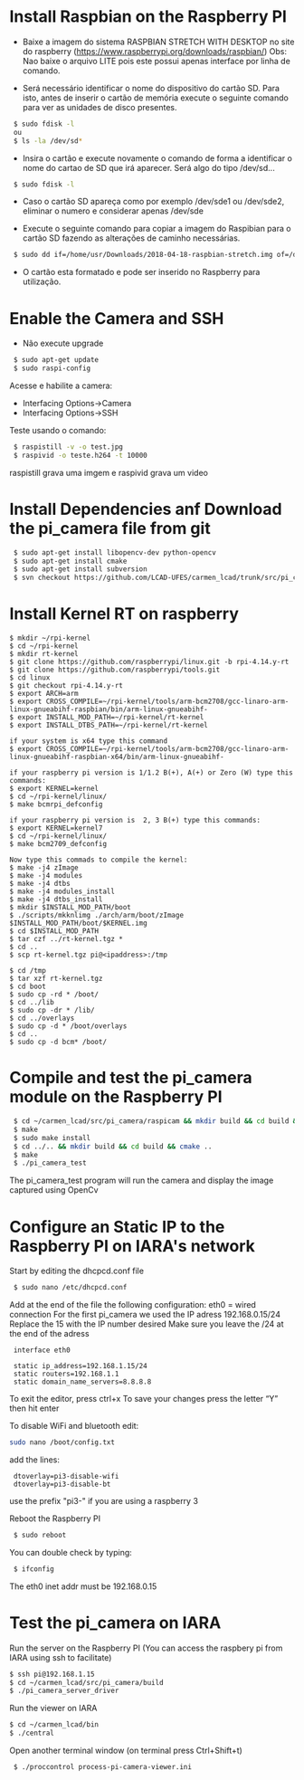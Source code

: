 # Install Raspbian on the Raspberry PI

- Baixe a imagem do sistema RASPBIAN STRETCH WITH DESKTOP no site do raspberry (https://www.raspberrypi.org/downloads/raspbian/)
Obs: Nao baixe o arquivo LITE pois este possui apenas interface por linha de comando.

- Será necessário identificar o nome do dispositivo do cartão SD. Para isto, antes de inserir o cartão de memória execute o seguinte comando para ver as unidades de disco presentes.

```bash
 $ sudo fdisk -l
 ou
 $ ls -la /dev/sd*
```
- Insira o cartão e execute novamente o comando de forma a identificar o nome do cartao de SD que irá aparecer. Será algo do tipo /dev/sd...

```bash
 $ sudo fdisk -l
```

- Caso o cartão SD apareça como por exemplo /dev/sde1 ou /dev/sde2, eliminar o numero e considerar apenas /dev/sde 

- Execute o seguinte comando para copiar a imagem do Raspibian para o cartão SD fazendo as alterações de caminho necessárias.

```bash
 $ sudo dd if=/home/usr/Downloads/2018-04-18-raspbian-stretch.img of=/dev/sd...
```

- O cartão esta formatado e pode ser inserido no Raspberry para utilização.


# Enable the Camera and SSH

- Não execute upgrade

```bash
 $ sudo apt-get update
 $ sudo raspi-config
```
 Acesse e habilite a camera:
 
 - Interfacing Options->Camera
 - Interfacing Options->SSH

Teste usando o comando: 

```bash
 $ raspistill -v -o test.jpg
 $ raspivid -o teste.h264 -t 10000
```
raspistill grava uma imgem e raspivid grava um video

# Install Dependencies anf Download the pi_camera file from git

```bash
 $ sudo apt-get install libopencv-dev python-opencv
 $ sudo apt-get install cmake
 $ sudo apt-get install subversion
 $ svn checkout https://github.com/LCAD-UFES/carmen_lcad/trunk/src/pi_camera
```

# Install Kernel RT on raspberry

```On your computer with Linux type this comands on bash
$ mkdir ~/rpi-kernel
$ cd ~/rpi-kernel
$ mkdir rt-kernel
$ git clone https://github.com/raspberrypi/linux.git -b rpi-4.14.y-rt
$ git clone https://github.com/raspberrypi/tools.git
$ cd linux
$ git checkout rpi-4.14.y-rt
$ export ARCH=arm
$ export CROSS_COMPILE=~/rpi-kernel/tools/arm-bcm2708/gcc-linaro-arm-linux-gnueabihf-raspbian/bin/arm-linux-gnueabihf-
$ export INSTALL_MOD_PATH=~/rpi-kernel/rt-kernel
$ export INSTALL_DTBS_PATH=~/rpi-kernel/rt-kernel

if your system is x64 type this command 
$ export CROSS_COMPILE=~/rpi-kernel/tools/arm-bcm2708/gcc-linaro-arm-linux-gnueabihf-raspbian-x64/bin/arm-linux-gnueabihf-

if your raspberry pi version is 1/1.2 B(+), A(+) or Zero (W) type this commands:
$ export KERNEL=kernel
$ cd ~/rpi-kernel/linux/
$ make bcmrpi_defconfig

if your raspberry pi version is  2, 3 B(+) type this commands:
$ export KERNEL=kernel7
$ cd ~/rpi-kernel/linux/
$ make bcm2709_defconfig

Now type this commads to compile the kernel:
$ make -j4 zImage
$ make -j4 modules
$ make -j4 dtbs
$ make -j4 modules_install
$ make -j4 dtbs_install
$ mkdir $INSTALL_MOD_PATH/boot
$ ./scripts/mkknlimg ./arch/arm/boot/zImage $INSTALL_MOD_PATH/boot/$KERNEL.img
$ cd $INSTALL_MOD_PATH
$ tar czf ../rt-kernel.tgz *
$ cd ..
$ scp rt-kernel.tgz pi@<ipaddress>:/tmp
```
```On your raspberry pi type this commads on bash
$ cd /tmp
$ tar xzf rt-kernel.tgz
$ cd boot
$ sudo cp -rd * /boot/
$ cd ../lib
$ sudo cp -dr * /lib/
$ cd ../overlays
$ sudo cp -d * /boot/overlays
$ cd ..
$ sudo cp -d bcm* /boot/
```


# Compile and test the pi_camera module on the Raspberry PI

```bash
 $ cd ~/carmen_lcad/src/pi_camera/raspicam && mkdir build && cd build && cmake ..
 $ make
 $ sudo make install
 $ cd ../.. && mkdir build && cd build && cmake ..
 $ make
 $ ./pi_camera_test
```

 The pi_camera_test program will run the camera and display the image captured using OpenCv


# Configure an Static IP to the Raspberry PI on IARA's network
 
 Start by editing the dhcpcd.conf file
 
```bash
 $ sudo nano /etc/dhcpcd.conf
```

 Add at the end of the file the following configuration:
 eth0 = wired connection
 For the first pi_camera we used the IP adress 192.168.0.15/24
 Replace the 15 with the IP number desired
 Make sure you leave the /24 at the end of the adress
 
```
 interface eth0

 static ip_address=192.168.1.15/24
 static routers=192.168.1.1
 static domain_name_servers=8.8.8.8
```

 To exit the editor, press ctrl+x
 To save your changes press the letter “Y” then hit enter
 
 To disable WiFi and bluetooth edit:
 
 ```bash
 sudo nano /boot/config.txt
```
add the lines:

```
 dtoverlay=pi3-disable-wifi
 dtoverlay=pi3-disable-bt
```
 use the prefix "pi3-" if you are using a raspberry 3
 
 Reboot the Raspberry PI
 
```bash
 $ sudo reboot
```

 You can double check by typing:
 
```bash
 $ ifconfig
```

 The eth0 inet addr must be 192.168.0.15
 
# Test the pi_camera on IARA
 
 Run the server on the Raspberry PI (You can access the raspbery pi from IARA using ssh to facilitate)
 
 ```bash
 $ ssh pi@192.168.1.15
 $ cd ~/carmen_lcad/src/pi_camera/build
 $ ./pi_camera_server_driver
```
 Run the viewer on IARA
 
 ```bash
 $ cd ~/carmen_lcad/bin
 $ ./central
```
 Open another terminal window (on terminal press Ctrl+Shift+t)
 
```bash
 $ ./proccontrol process-pi-camera-viewer.ini
```
